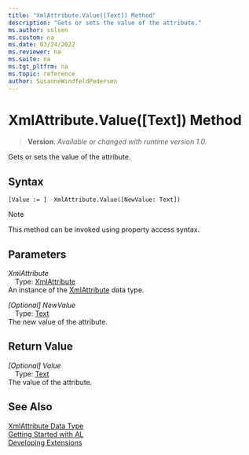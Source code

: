 ```yaml
---
title: "XmlAttribute.Value([Text]) Method"
description: "Gets or sets the value of the attribute."
ms.author: solsen
ms.custom: na
ms.date: 03/24/2022
ms.reviewer: na
ms.suite: na
ms.tgt_pltfrm: na
ms.topic: reference
author: SusanneWindfeldPedersen
---
```

[//]: # (START>DO_NOT_EDIT)
[//]: # (IMPORTANT:Do not edit any of the content between here and the END>DO_NOT_EDIT.)
[//]: # (Any modifications should be made in the .xml files in the ModernDev repo.)
# XmlAttribute.Value([Text]) Method
> **Version**: _Available or changed with runtime version 1.0._

Gets or sets the value of the attribute.


## Syntax
```AL
[Value := ]  XmlAttribute.Value([NewValue: Text])
```
> [!NOTE]
> This method can be invoked using property access syntax.
## Parameters
*XmlAttribute*  
&emsp;Type: [XmlAttribute](xmlattribute-data-type.md)  
An instance of the [XmlAttribute](xmlattribute-data-type.md) data type.  

*[Optional] NewValue*  
&emsp;Type: [Text](../text/text-data-type.md)  
The new value of the attribute.  


## Return Value
*[Optional] Value*  
&emsp;Type: [Text](../text/text-data-type.md)  
The value of the attribute.


[//]: # (IMPORTANT: END>DO_NOT_EDIT)
## See Also
[XmlAttribute Data Type](xmlattribute-data-type.md)  
[Getting Started with AL](../../devenv-get-started.md)  
[Developing Extensions](../../devenv-dev-overview.md)